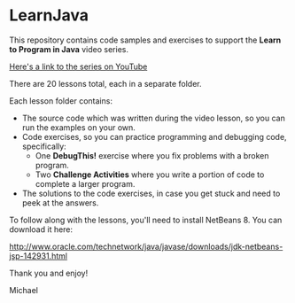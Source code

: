 # LearnJava 

This repository contains code samples and exercises to support the **Learn to Program in Java** video series.

[Here's a link to the series on YouTube](https://www.youtube.com/playlist?list=PLyRiRUsTyUXhUXoOPEdMZWhGpGeSQFZgH)

There are 20 lessons total, each in a separate folder.

Each lesson folder contains:
- The source code which was written during the video lesson, so you can run the examples on your own.
- Code exercises, so you can practice programming and debugging code, specifically:
  - One **DebugThis!** exercise where you fix problems with a broken program.
  - Two **Challenge Activities** where you write a portion of code to complete a larger program. 
- The solutions to the code exercises, in case you get stuck and need to peek at the answers.

To follow along with the lessons, you'll need to install NetBeans 8. You can download it here:

http://www.oracle.com/technetwork/java/javase/downloads/jdk-netbeans-jsp-142931.html


Thank you and enjoy!

Michael